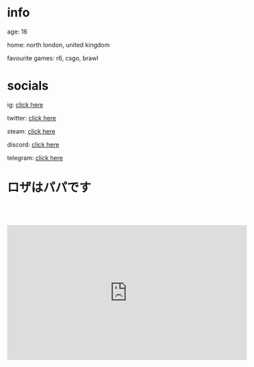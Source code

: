 # info
age: 16

home: north london, united kingdom

favourite games: r6, csgo, brawl

# socials
ig: [click here](https://www.instagram.com/purelxw/)

twitter: [click here](https://twitter.com/purelxw)

steam: [click here](https://steamcommunity.com/id/Purelxw)

discord: [click here](https://discord.com/users/343735638085861377)

telegram: [click here](https://t.me/purelxw)

# ロザはパパです
<h1 style="font-size: 50px; text-align: center;">
<iframe width="560" height="315" src="https://www.youtube.com/embed/CnnMTyLJhBM" frameborder="0" allow="accelerometer; autoplay; encrypted-media; gyroscope; picture-in-picture" allowfullscreen></iframe>
